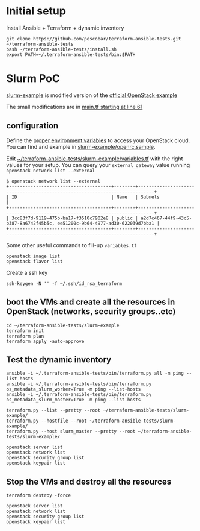 # Initial setup

Install Ansible + Terraform + dynamic inventory

```
git clone https://github.com/pescobar/terraform-ansible-tests.git ~/terraform-ansible-tests
bash ~/terraform-ansible-tests/install.sh
export PATH=~/.terraform-ansible-tests/bin:$PATH
```

# Slurm PoC

[slurm-example](slurm-example) is modified version of the [official OpenStack example](https://github.com/terraform-providers/terraform-provider-openstack/tree/master/examples/app-with-networking)

The small modifications are in [main.tf starting at line 61](slurm-example/main.tf#L61)


## configuration

Define the [proper environment variables](https://docs.openstack.org/zh_CN/user-guide/common/cli-set-environment-variables-using-openstack-rc.html) to access your OpenStack cloud. You can find and example in [slurm-example/openrc.sample](slurm-example/openrc.sample). 

Edit [~/terraform-ansible-tests/slurm-example/variables.tf](slurm-example/variables.tf) with the right values for your setup. You can
query your `external_gateway` value running `openstack network list --external`

```
$ openstack network list --external
+--------------------------------------+--------+----------------------------------------------------------------------------+
| ID                                   | Name   | Subnets                                                                    |
+--------------------------------------+--------+----------------------------------------------------------------------------+
| 3cc83f7d-9119-475b-ba17-f3510c7902e8 | public | a2d7c467-44f9-43c5-b387-8a6742f45b5c, ee51200c-9b64-4977-ad30-622039d7bba1 |
+--------------------------------------+--------+----------------------------------------------------------------------------+
```

Some other useful commands to fill-up `variables.tf`

```
openstack image list
openstack flavor list
```

Create a ssh key

```
ssh-keygen -N '' -f ~/.ssh/id_rsa_terraform
```


## boot the VMs and create all the resources in OpenStack (networks, security groups..etc)

```
cd ~/terraform-ansible-tests/slurm-example
terraform init
terraform plan
terraform apply -auto-approve
```

## Test the dynamic inventory

```
ansible -i ~/.terraform-ansible-tests/bin/terraform.py all -m ping --list-hosts
ansible -i ~/.terraform-ansible-tests/bin/terraform.py os_metadata_slurm_worker=True -m ping --list-hosts
ansible -i ~/.terraform-ansible-tests/bin/terraform.py os_metadata_slurm_master=True -m ping --list-hosts

terraform.py --list --pretty --root ~/terraform-ansible-tests/slurm-example/
terraform.py --hostfile --root ~/terraform-ansible-tests/slurm-example/
terraform.py --host slurm_master --pretty --root ~/terraform-ansible-tests/slurm-example/

openstack server list
openstack network list
openstack security group list
openstack keypair list

```

## Stop the VMs and destroy all the resources
```
terraform destroy -force

openstack server list
openstack network list
openstack security group list
openstack keypair list
```

